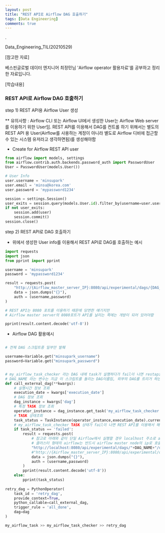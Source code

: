 ```yaml
---
layout: post
title: "REST API로 Airflow DAG 호출하기"
tags: [Data Engineering]
comments: true
---
```


.

Data_Engineering_TIL(20210529)

[참고한 자료]

베스핀글로벌 데이터 엔지니어 최정민님 'Airflow operator 활용자료'를 공부하고 정리한 자료입니다.


[학습내용]

### REST API로 Airflow DAG 호출하기

step 1) REST API용 Airflow User 생성

** 유의사항 : Airflow CLI 또는 Airflow UI에서 생성한 User는 Airflow Web server를 이용하기 위한 User임. REST API를 이용해서 DAG를 컨트롤 하기 위해서는 별도의 REST API 용 User(Airflow를 사용하는 계정이 아니라 별도로 Airflow 디비에 접근할 수 있는 시스템 유저라고 생각하면됨)를 생성해야함

- Create for Airflow REST API user


```python
from airflow import models, settings
from airflow.contrib.auth.backends.password_auth import PasswordUser
User = PasswordUser(models.User())

# User Info
user.username = 'minsupark'
user.email = 'minsu@korea.com'
user.password = 'mypassword1234'

session = settings.Session()
user_exits = session.query(models.User.id).filter_by(username=user.username).scalar() is not None
if not user_exits:
    session.add(user)
    session.commit()
session.close()
```

step 2) REST API로 DAG 호출하기

- 위에서 생성한 User info를 이용해서 REST API로 DAG를 호출하는 예시


```python
import requests
import json
from pprint import pprint

username = 'minsupark'
password = 'mypassword1234'

result = requests.post(
    "http://{Airflow_master_server_IP}:8080/api/experimental/dags/{DAG_NAME}/dag_runs",
    data = json.dumps("{}"),
    auth = (username,password)
)

# REST API는 8080 포트를 이용하기 때문에 당연한 얘기지만 
# Airflow master server의 8080포트가 API를 날리는 쪽에는 개방이 되어 있어야함

pprint(result.content.decode('utf-8'))
```

- Airflow DAG 활용예시

```python

# 전체 DAG 스크립트중 일부만 발췌

username=Variable.get("minsupark_username")
password=Variable.get("minsupark_password")


# my_airflow_task_checker 라는 DAG 내에 task가 실행하다가 fail이 나면 restapi로 이 DAG를 재실행하는 함수
# DAG_NAME 라는 변수는 지금 이 스크립트를 돌리는 DAG이름임, 외부의 DAG를 트리거 하는것도 가능
def call_external_dag(**kwargs):
    # 실행시간 정보 조회
    execution_date = kwargs['execution_date']
    # DAG 정보 조회
    dag_instance = kwargs['dag']
    # 특정 TASK 정보 조회
    operator_instance = dag_instance.get_task('my_airflow_task_checker')
    # TASK 상태조회
    task_status = TaskInstance(operator_instance,execution_date).current_state()
    # my_airflow_task_checker TASK 상태가 fail이 나면 REST API를 이용해서 해당 DAG를 다시 RUNNING 시킴
    if task_status == 'failed':
        result = requests.post(
            # 참고로 아래와 같이 단일 Airflow에서 실행할 경우 localhost 주소로 api를 날릴 수 있지만,
            # 클러스터 형태의 airflow는 반드시 airflow master node의 ip로 호출해야 한다.
            "http://localhost:8080/api/experimental/dags/"+DAG_NAME+"/dag_runs",
            #"http://{Airflow_master_server_IP}:8080/api/experimental/dags/"+DAG_NAME+"/dag_runs",
            data = json.dumps("{}"),
            auth = (username,password)
        )
        pprint(result.content.decode('utf-8'))
    else:
        pprint(task_status)
        
retry_dag = PythonOperator(
    task_id = 'retry_dag',
    provide_context=True,
    python_callable=call_external_dag,
    trigger_rule = 'all_done',
    dag=dag
)

my_airflow_task >> my_airflow_task_checker >> retry_dag
```